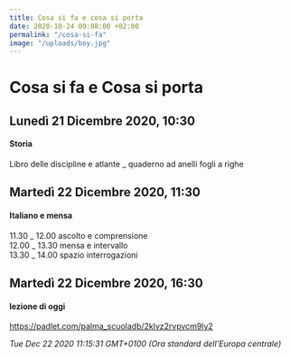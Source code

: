```yaml
---
title: Cosa si fa e cosa si porta
date: 2020-10-24 09:08:00 +02:00
permalink: "/cosa-si-fa"
image: "/uploads/boy.jpg"
---
```


# Cosa si fa e Cosa si porta
## Lunedì 21 Dicembre 2020, 10:30
#### Storia
Libro delle discipline e atlante _ quaderno ad anelli fogli a righe  
## Martedì 22 Dicembre 2020, 11:30
#### Italiano e mensa
11.30 _ 12.00 ascolto e comprensione   
12.00 _ 13.30 mensa e intervallo  
13.30 _ 14.00 spazio interrogazioni  
## Martedì 22 Dicembre 2020, 16:30
#### lezione di oggi
<a href="https://padlet.com/palma_scuoladb/2klvz2rvpvcm9ly2" id="ow972" __is_owner="true">https://padlet.com/palma_scuoladb/2klvz2rvpvcm9ly2</a>  

_Tue Dec 22 2020 11:15:31 GMT+0100 (Ora standard dell’Europa centrale)_